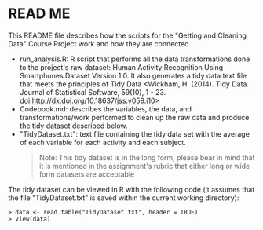 # READ ME
 This README file describes how the scripts for the "Getting and Cleaning Data" Course Project work and how they are connected.
 * run_analysis.R: R script that performs all the data transformations done to the project's raw dataset: Human Activity Recognition Using Smartphones Dataset Version 1.0. It also generates a tidy data text file that meets the principles of Tidy Data <Wickham, H. (2014). Tidy Data. Journal of Statistical Software, 59(10), 1 - 23. doi:http://dx.doi.org/10.18637/jss.v059.i10>
* Codebook.md: describes the variables, the data, and transformations/work performed to clean up the raw data and produce the tidy dataset described below.
* "TidyDataset.txt": text file containing the tidy data set with the average of each variable for each activity and each subject.
    > Note: This tidy dataset is in the long form, please bear in mind that it is mentioned in the assignment's rubric that either long or wide form datasets are acceptable

The tidy dataset can be viewed in R with the following code (it assumes that the file "TidyDataset.txt" is saved within the current working directory):

    > data <- read.table("TidyDataset.txt", header = TRUE)
    > View(data)